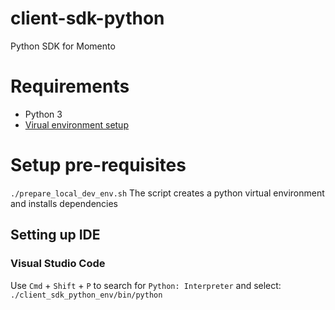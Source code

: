 # client-sdk-python
Python SDK for Momento

# Requirements
* Python 3
* [Virual environment setup](https://packaging.python.org/guides/installing-using-pip-and-virtual-environments/#installing-virtualenv)

# Setup pre-requisites
`./prepare_local_dev_env.sh`
The script creates a python virtual environment and installs dependencies

## Setting up IDE
### Visual Studio Code
Use `Cmd` + `Shift` + `P` to search for `Python: Interpreter` and select:
`./client_sdk_python_env/bin/python`